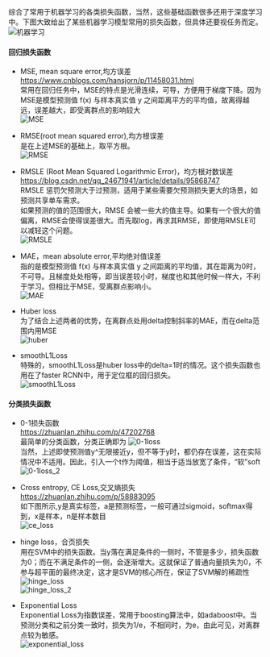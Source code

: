 综合了常用于机器学习的各类损失函数，当然，这些基础函数很多还用于深度学习中。下图大致给出了某些机器学习模型常用的损失函数，但具体还要视任务而定。  
![机器学习](https://user-images.githubusercontent.com/42667259/91482447-5feffd00-e8a6-11ea-9097-7b0a497eb59a.png)

#### 回归损失函数
- MSE, mean square error,均方误差  
https://www.cnblogs.com/hansjorn/p/11458031.html   
常用在回归任务中，MSE的特点是光滑连续，可导，方便用于梯度下降。因为MSE是模型预测值 f(x) 与样本真实值 y 之间距离平方的平均值，故离得越远，误差越大，即受离群点的影响较大  
![MSE](https://user-images.githubusercontent.com/42667259/91484410-7481c480-e8a9-11ea-851d-a3e69408d395.png)

- RMSE(root mean squared error),均方根误差  
是在上述MSE的基础上，取平方根。  
![RMSE](https://user-images.githubusercontent.com/42667259/91490109-34730f80-e8b2-11ea-9a97-726b2a25208f.png)

- RMSLE (Root Mean Squared Logarithmic Error)，均方根对数误差  
https://blog.csdn.net/qq_24671941/article/details/95868747  
RMSLE 惩罚欠预测大于过预测，适用于某些需要欠预测损失更大的场景，如预测共享单车需求。  
如果预测的值的范围很大，RMSE 会被一些大的值主导。如果有一个很大的值偏离，RMSE会使得误差很大。而先取log，再求其RMSE，即使用RMSLE可以减轻这个问题。   
![RMSLE](https://user-images.githubusercontent.com/42667259/91490110-350ba600-e8b2-11ea-8f90-7a50cd3d828b.png)

- MAE，mean absolute error,平均绝对值误差   
指的是模型预测值 f(x) 与样本真实值 y 之间距离的平均值，其在距离为0时，不可导。且梯度处处相等，即当误差较小时，梯度也和其他时候一样大，不利于学习。但相比于MSE，受离群点影响小。  
![MAE](https://user-images.githubusercontent.com/42667259/91484407-73e92e00-e8a9-11ea-986c-389d2c53f692.png)

- Huber loss  
为了结合上述两者的优势，在离群点处用delta控制斜率的MAE，而在delta范围内用MSE   
![huber](https://user-images.githubusercontent.com/42667259/91485171-b52e0d80-e8aa-11ea-93e4-bf40d9c7fb70.png)

- smoothL1Loss  
特殊的，smoothL1Loss是huber loss中的delta=1时的情况。这个损失函数也用在了faster RCNN中，用于定位框的回归损失。    
![smoothL1Loss](https://user-images.githubusercontent.com/42667259/91488847-36d46a00-e8b0-11ea-8197-dfbf551309d5.png)

#### 分类损失函数
- 0-1损失函数  
https://zhuanlan.zhihu.com/p/47202768  
最简单的分类函数，分类正确即为
![0-1loss](https://user-images.githubusercontent.com/42667259/91485863-c592b800-e8ab-11ea-9235-93fc36e5a298.png)  
当然，上述即使预测值y^无限接近y，但不等于y时，都仍存在误差，这在实际情况中不适用。因此，引入一个t作为阈值，相当于适当放宽了条件，“软”soft  
![0-1loss_2](https://user-images.githubusercontent.com/42667259/91485865-c62b4e80-e8ab-11ea-86e1-68a120e33024.png)  

- Cross entropy, CE Loss,交叉熵损失   
https://zhuanlan.zhihu.com/p/58883095  
如下图所示,y是真实标签，a是预测标签，一般可通过sigmoid，softmax得到，x是样本，n是样本数目  
![ce_loss](https://user-images.githubusercontent.com/42667259/91491995-2c689f00-e8b5-11ea-8294-e6c122da3476.png)  

- hinge loss，合页损失  
用在SVM中的损失函数。当y落在满足条件的一侧时，不管是多少，损失函数为0；而在不满足条件的一侧，会逐渐增大。这就保证了普通向量损失为0，不参与超平面的最终决定，这才是SVM的核心所在，保证了SVM解的稀疏性  
![hinge_loss](https://user-images.githubusercontent.com/42667259/91485866-c62b4e80-e8ab-11ea-82d8-38ee25377606.png)  
![hinge_loss_2](https://user-images.githubusercontent.com/42667259/91487849-b103ef00-e8ae-11ea-9697-04e2103f0ce1.jpg)

- Exponential Loss  
Exponential Loss为指数误差，常用于boosting算法中，如adaboost中。当预测分类和之前分类一致时，损失为1/e，不相同时，为e，由此可见，对离群点较为敏感。  
![exponential_loss](https://user-images.githubusercontent.com/42667259/91489024-726f3400-e8b0-11ea-9e09-123086aeaaf4.png)   

